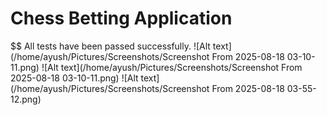 # Chess Betting Application

$$ All tests have been passed successfully.
![Alt text](/home/ayush/Pictures/Screenshots/Screenshot From 2025-08-18 03-10-11.png)
![Alt text](/home/ayush/Pictures/Screenshots/Screenshot From 2025-08-18 03-10-11.png)
![Alt text](/home/ayush/Pictures/Screenshots/Screenshot From 2025-08-18 03-55-12.png)

